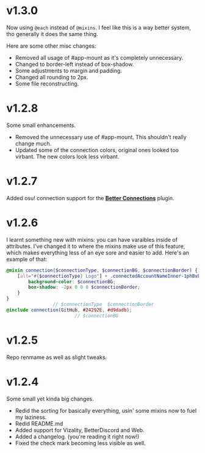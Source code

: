 # v1.3.0
Now using `@each` instead of `@mixins`. I feel like this is a way better system, tho generally it does the same thing.

Here are some other misc changes:
- Removed all usage of #app-mount as it's completely unnecessary.
- Changed to border-left instead of box-shadow.
- Some adjustments to margin and padding.
- Changed all rounding to 2px.
- Some file reconstructing.

# v1.2.8
Some small enhancements.
- Removed the unnecessary use of #app-mount. This shouldn't really change much.
- Updated some of the connection colors, original ones looked too virbant. The new colors look less virbant.

# v1.2.7
Added osu! connection support for the **[Better Connections](https://github.com/AAGaming00/better-connections)** plugin.

# v1.2.6
I learnt something new with mixins: you can have varaibles inside of attributes. I've changed it to where the mixins make use of this feature, which makes everything less of an eye sore and easier to add. Here's an example of that:
```scss
@mixin connection($connectionType, $connectionBG, $connectionBorder) {
    [alt="#{$connectionType} Logo"] + .connectedAccountNameInner-1phBvE::after {
        background-color: $connectionBG;
        box-shadow: -2px 0 0 0 $connectionBorder;
    }
}
                 // $connectionType  $connectionBorder
@include connection(GitHub, #24292E, #d9dadb);
                         // $connectionBG
```

# v1.2.5
Repo renmame as well as slight tweaks.

# v1.2.4
Some small yet kinda big changes.
- Redid the sorting for basically everything, usin' some mixins now to fuel my laziness.
- Redid README.md
- Added support for Vizality, BetterDiscord and Web.
- Added a changelog. (you're reading it right now!)
- Fixed the check mark becoming less visible as well.
